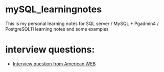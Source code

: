 # mySQL_learningnotes
This is my personal learning notes for SQL server / MySQL + Pgadmin4 / PostgreSQL11
learning notes and some examples 



# interview questions: 
- [Interview question from American WEB](https://mindmajix.com/sql-interview-questions)